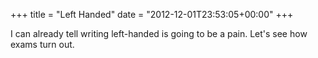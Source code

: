 +++
title = "Left Handed"
date = "2012-12-01T23:53:05+00:00"
+++

I can already tell writing left-handed is going to be a pain.  Let's see how exams turn out.
			
